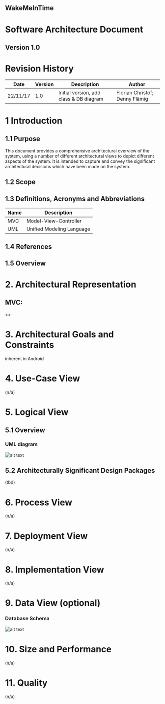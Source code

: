 **WakeMeInTime**
----------------

Software Architecture Document
==============================

**Version 1.0**
---------------

Revision History
================

| **Date** | **Version** | **Description**                         | **Author**                     |
|----------|-------------|-----------------------------------------|--------------------------------|
| 22/11/17 | 1.0         | Initial version, add class & DB diagram | Florian Christof; Denny Flämig |

1 Introduction
==============

1.1 Purpose
-----------

This document provides a comprehensive architectural overview of the system, using a number of different architectural views to depict different aspects of the system. It is intended to capture and convey the significant architectural decisions which have been made on the system.

1.2 Scope
-----------

1.3 Definitions, Acronyms and Abbreviations
-----------

| **Name**     | **Description**           |
|--------------|---------------------------|
| MVC          | Model-View-Controller     |
| UML          | Unified Modeling Language |

1.4 References
-----------

1.5 Overview
-----------

# 2. Architectural Representation

## MVC:

<<insert picture>>

# 3. Architectural Goals and Constraints

inherent in Android

# 4. Use-Case View

(n/a)

# 5. Logical View

5.1 Overview
-------------

### UML diagram
![alt text][logo]

[logo]: https://github.com/flowriance/DFFC/blob/master/doc/ClassDiagram.png "Class diagram"


5.2  Architecturally Significant Design Packages
------------------------------------------------

(tbd)

# 6. Process View

(n/a)

# 7. Deployment View

(n/a)

# 8. Implementation View

(n/a)

# 9. Data View (optional)

### Database Schema

![alt text][logo1]

[logo1]: https://github.com/flowriance/DFFC/blob/master/doc/Datatabase%20Diagram.png "Database diagram"


# 10. Size and Performance

(n/a)

# 11. Quality

(n/a)
